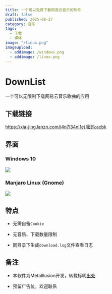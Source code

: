 ```yaml
---
title: 一个可以免费下载网易云音乐的软件
draft: false
published: 2025-08-27
category: 音乐
tags:
  - 下载
  - 媒体
image: "/linux.png"
imageupload:
  - addimage: /windows.png
  - addimage: /linux.png
---
```

# DownList

一个可以无限制下载网易云音乐歌曲的应用

## 下载链接

[https://xia-jing.lanzn.com/i4n7l34ni1ej 密码:acbk](https://xia-jing.lanzn.com/i4n7l34ni1ej)

## 界面

### **Windows 10**

![](/windows.png)

### **Manjaro Linux (Gnome)**

![](/linux.png)

## 特点

*   无需自备`Cookie`
    
*   无音质、下载数量限制
    
*   同目录下生成`download.log`文件查看日志
    

## 备注

*   本软件为MetaIllusion开发，转载标明[出处](https://xia.shfu.cn)
    
*   预留广告位，欢迎联系
